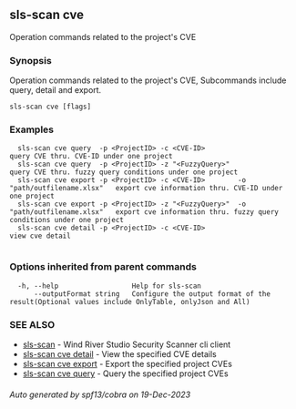 ## sls-scan cve

Operation commands related to the project's CVE

### Synopsis

Operation commands related to the project's CVE, Subcommands include query, detail and export.

```
sls-scan cve [flags]
```

### Examples

```
  sls-scan cve query  -p <ProjectID> -c <CVE-ID>                                     query CVE thru. CVE-ID under one project
  sls-scan cve query  -p <ProjectID> -z "<FuzzyQuery>"                               query CVE thru. fuzzy query conditions under one project
  sls-scan cve export -p <ProjectID> -c <CVE-ID>        -o "path/outfilename.xlsx"   export cve information thru. CVE-ID under one project
  sls-scan cve export -p <ProjectID> -z "<FuzzyQuery>"  -o "path/outfilename.xlsx"   export cve information thru. fuzzy query conditions under one project
  sls-scan cve detail -p <ProjectID> -c <CVE-ID>                                     view cve detail
	
```

### Options inherited from parent commands

```
  -h, --help                  Help for sls-scan
      --outputFormat string   Configure the output format of the result(Optional values include OnlyTable, onlyJson and All)
```

### SEE ALSO

* [sls-scan](sls-scan.md)	 - Wind River Studio Security Scanner cli client
* [sls-scan cve detail](sls-scan_cve_detail.md)	 - View the specified CVE details
* [sls-scan cve export](sls-scan_cve_export.md)	 - Export the specified project CVEs
* [sls-scan cve query](sls-scan_cve_query.md)	 - Query the specified project CVEs

###### Auto generated by spf13/cobra on 19-Dec-2023
